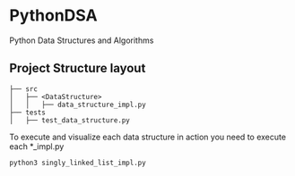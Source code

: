 # PythonDSA
Python Data Structures and Algorithms
## Project Structure layout
```
├── src
│   ├── <DataStructure>
│   │   ├── data_structure_impl.py
├── tests
│   ├── test_data_structure.py
```
To execute and visualize each data structure in action you need to execute each *_impl.py
```
python3 singly_linked_list_impl.py
```
